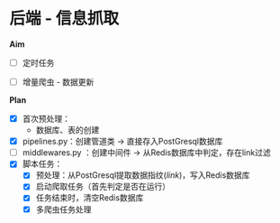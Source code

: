 # 后端 - 信息抓取

**Aim**

- [ ] 定时任务
- [ ] 增量爬虫 - 数据更新



**Plan**

- [x] 首次预处理：
  - 数据库、表的创建
- [x] pipelines.py：创建管道类 -> 直接存入PostGresql数据库
- [ ] middlewares.py ：创建中间件 -> 从Redis数据库中判定，存在link过滤
- [x] 脚本任务：
  - [x] 预处理：从PostGresql提取数据指纹(*link*)，写入Redis数据库
  - [x] 启动爬取任务（首先判定是否在运行）
  - [x] 任务结束时，清空Redis数据库
  - [x] 多爬虫任务处理